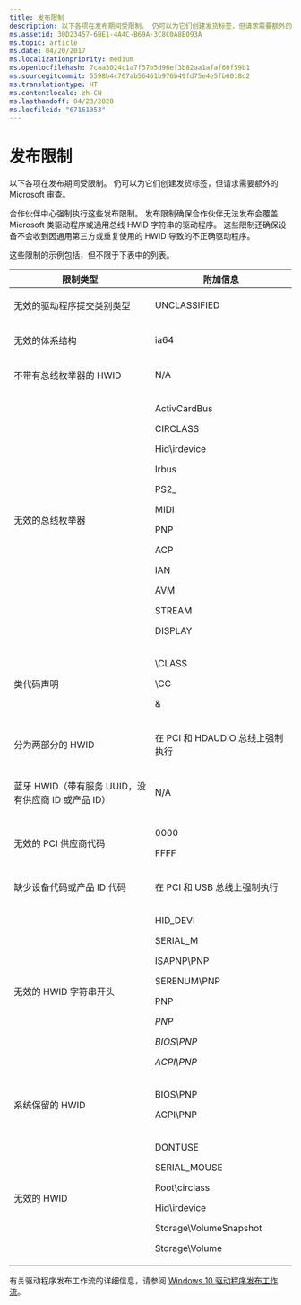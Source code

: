 ```yaml
---
title: 发布限制
description: 以下各项在发布期间受限制。 仍可以为它们创建发货标签，但请求需要额外的 Microsoft 审查。
ms.assetid: 30D23457-6BE1-4A4C-B69A-3C8C0A8E093A
ms.topic: article
ms.date: 04/20/2017
ms.localizationpriority: medium
ms.openlocfilehash: 7caa3024c1a7f57b5d96ef3b82aa1afaf60f59b1
ms.sourcegitcommit: 5598b4c767ab56461b976b49fd75e4e5fb6018d2
ms.translationtype: HT
ms.contentlocale: zh-CN
ms.lasthandoff: 04/23/2020
ms.locfileid: "67161353"
---
```

# <a name="publishing-restrictions"></a>发布限制

以下各项在发布期间受限制。 仍可以为它们创建发货标签，但请求需要额外的 Microsoft 审查。

合作伙伴中心强制执行这些发布限制。 发布限制确保合作伙伴无法发布会覆盖 Microsoft 类驱动程序或通用总线 HWID 字符串的驱动程序。 这些限制还确保设备不会收到因通用第三方或重复使用的 HWID 导致的不正确驱动程序。

这些限制的示例包括，但不限于下表中的列表。

<table>
<colgroup>
<col width="50%" />
<col width="50%" />
</colgroup>
<thead>
<tr class="header">
<th>限制类型</th>
<th>附加信息</th>
</tr>
</thead>
<tbody>
<tr class="odd">
<td><p>无效的驱动程序提交类别类型</p></td>
<td><p>UNCLASSIFIED</p></td>
</tr>
<tr class="even">
<td><p>无效的体系结构</p></td>
<td><p>ia64</p></td>
</tr>
<tr class="odd">
<td><p>不带有总线枚举器的 HWID</p></td>
<td><p>N/A</p></td>
</tr>
<tr class="even">
<td><p>无效的总线枚举器</p></td>
<td><p>ActivCardBus</p>
<p>CIRCLASS</p>
<p>Hid\irdevice</p>
<p>Irbus</p>
<p>PS2_</p>
<p>MIDI</p>
<p>PNP</p>
<p>ACP</p>
<p>IAN</p>
<p>AVM</p>
<p>STREAM</p>
<p>DISPLAY</p></td>
</tr>
<tr class="odd">
<td><p>类代码声明</p></td>
<td><p>\CLASS</p>
<p>\CC</p>
<p>&</p></td>
</tr>
<tr class="even">
<td><p>分为两部分的 HWID</p></td>
<td><p>在 PCI 和 HDAUDIO 总线上强制执行</p></td>
</tr>
<tr class="odd">
<td><p>蓝牙 HWID（带有服务 UUID，没有供应商 ID 或产品 ID）</p></td>
<td><p>N/A</p></td>
</tr>
<tr class="even">
<td><p>无效的 PCI 供应商代码</p></td>
<td><p>0000</p>
<p>FFFF</p></td>
</tr>
<tr class="odd">
<td><p>缺少设备代码或产品 ID 代码</p></td>
<td><p>在 PCI 和 USB 总线上强制执行</p></td>
</tr>
<tr class="even">
<td><p>无效的 HWID 字符串开头</p></td>
<td><p>HID_DEVI</p>
<p>SERIAL_M</p>
<p>ISAPNP\PNP</p>
<p>SERENUM\PNP</p>
<p>PNP</p>
<p><em>PNP</p>
<p>BIOS\PNP</p>
<p>ACPI\PNP</p></td>
</tr>
<tr class="odd">
<td><p>系统保留的 HWID</p></td>
<td><p>BIOS\PNP</p>
<p>ACPI\PNP</p></td>
</tr>
<tr class="even">
<td><p>无效的 HWID</p></td>
<td><p></em>DONTUSE</p>
<p>SERIAL_MOUSE</p>
<p>Root\circlass</p>
<p>Hid\irdevice</p>
<p>Storage\VolumeSnapshot</p>
<p>Storage\Volume</p></td>
</tr>
</tbody>
</table>

有关驱动程序发布工作流的详细信息，请参阅 [Windows 10 驱动程序发布工作流](https://go.microsoft.com/fwlink/p/?LinkId=617374)。
